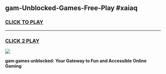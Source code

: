 
## gam-Unblocked-Games-Free-Play #xaiaq
<h3>
<a href="https://us.freeplayer.one?title=gam&ref=9M">CLICK TO PLAY</a></h3>
<hr>

<h3>
<a href="https://us.freeplayer.one?title=gam&ref=9M">CLICK 2 PLAY</a>
  
</h3>

<a href="https://us.freeplayer.one?title=gam&ref=9M"><img src="https://clearcache.store/games.png"></a>


**gam games unblocked: Your Gateway to Fun and Accessible Online Gaming**
